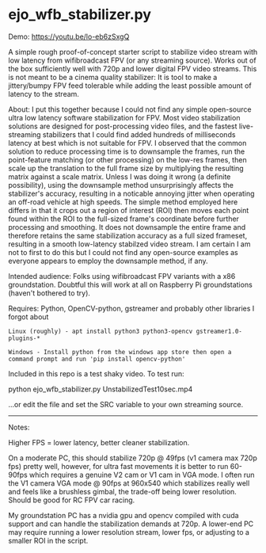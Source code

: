 # ejo_wfb_stabilizer.py

Demo: https://youtu.be/lo-eb6zSxgQ

A simple rough proof-of-concept starter script to stabilize video stream with low latency from wifibroadcast FPV (or any streaming source). Works out of the box sufficiently well with 720p and lower digital FPV video streams. This is not meant to be a cinema quality stabilizer: It is tool to make a jittery/bumpy FPV feed tolerable while adding the least possible amount of latency to the stream.

About: I put this together because I could not find any simple open-source ultra low latency software stabilization for FPV. Most video stabilization solutions are designed for post-processing video files, and the fastest live-streaming stabilizers that I could find added hundreds of milliseconds latency at best which is not suitable for FPV. I observed that the common solution to reduce processing time is to downsample the frames, run the point-feature matching (or other processing) on the low-res frames, then scale up the translation to the full frame size by multiplying the resulting matrix against a scale matrix. Unless I was doing it wrong (a definite possibility), using the downsample method unsurprisingly affects the stabilizer's accuracy, resulting in a noticable annoying jitter when operating an off-road vehicle at high speeds. The simple method employed here differs in that it crops out a region of interest (ROI) then moves each point found within the ROI to the full-sized frame's coordinate before further processing and smoothing. It does not downsample the entire frame and therefore retains the same  stabilization accuracy as a full sized frameset, resulting in a smooth low-latency stabilzed video stream. I am certain I am not to first to do this but I could not find any open-source examples as everyone appears to employ the downsample method, if any.

Intended audience: Folks using wifibroadcast FPV variants with a x86 groundstation. Doubtful this will work at all on Raspberry Pi groundstations (haven't bothered to try).

Requires: Python, OpenCV-python, gstreamer and probably other libraries I forgot about

	Linux (roughly) - apt install python3 python3-opencv gstreamer1.0-plugins-* 

	Windows - Install python from the windows app store then open a command prompt and run 'pip install opencv-python'


Included in this repo is a test shaky video. To test run:

python ejo_wfb_stabilizer.py UnstabilizedTest10sec.mp4 

...or edit the file and set the SRC variable to your own streaming source.


<hr>

Notes: 

Higher FPS = lower latency, better cleaner stabilization.

On a moderate PC, this should stabilize 720p @ 49fps (v1 camera max 720p fps) pretty well, however, for ultra fast movements it is better to run 60-90fps which requires a genuine V2 cam or V1 cam in VGA mode. I often run the V1 camera VGA mode @ 90fps at 960x540 which stabilizes really well and feels like a brushless gimbal,  the trade-off being lower resolution. Should be good for RC FPV car racing.
	
My groundstation PC has a nvidia gpu and opencv compiled with cuda support and can handle the stabilization demands at 720p. A lower-end PC may require running a lower resolution stream, lower fps, or adjusting to a smaller ROI in the script.
